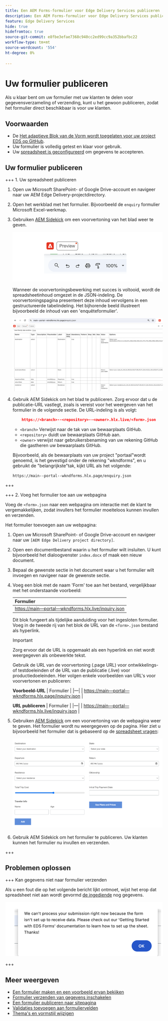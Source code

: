```yaml
---
title: Een AEM Forms-formulier voor Edge Delivery Services publiceren
description: Een AEM Forms-formulier voor Edge Delivery Services publiceren
feature: Edge Delivery Services
hide: true
hidefromtoc: true
source-git-commit: e8fbe3efae7368c940cc2ed99cc9a352bbafbc22
workflow-type: tm+mt
source-wordcount: '554'
ht-degree: 0%

---
```



# Uw formulier publiceren

Als u klaar bent om uw formulier met uw klanten te delen voor gegevensverzameling of verzending, kunt u het gewoon publiceren, zodat het formulier direct beschikbaar is voor uw klanten.

## Voorwaarden

* De [Het adaptieve Blok van de Vorm wordt toegelaten voor uw project EDS op GitHub](/help/edge/docs/forms/create-forms.md).
* Uw formulier is volledig getest en klaar voor gebruik.
* Uw [spreadsheet is geconfigureerd](/help/edge/docs/forms/submit-forms.md) om gegevens te accepteren.

## Uw formulier publiceren

+++ 1. Uw spreadsheet publiceren

1. Open uw Microsoft SharePoint- of Google Drive-account en navigeer naar uw AEM Edge Delivery-projectdirectory.

1. Open het werkblad met het formulier. Bijvoorbeeld de `enquiry` formulier Microsoft Excel-werkmap.

1. Gebruiken [AEM Sidekick](https://www.aem.live/developer/tutorial#preview-and-publish-your-content) om een voorvertoning van het blad weer te geven.

   ![AEM Sidekick gebruiken om een voorvertoning van het blad weer te geven](/help/edge/assets/preview-form.png)

   Wanneer de voorvertoningsbewerking met succes is voltooid, wordt de spreadsheetinhoud omgezet in de JSON-indeling. De voorvertoningspagina presenteert deze inhoud vervolgens in een gestructureerde tabelindeling. Het bijhorende beeld illustreert bijvoorbeeld de inhoud van een &#39;enquêteformulier&#39;.

   ![Forms Preview JSON-indeling](/help/edge/assets/forms-preview-json-format.png)

1. Gebruik AEM Sidekick om het blad te publiceren. Zorg ervoor dat u de publicatie-URL vastlegt, zoals is vereist voor het weergeven van het formulier in de volgende sectie. De URL-indeling is als volgt:


   ```JSON
       https://<branch>--<repository>--<owner>.hlx.live/<form>.json
   ```

   * `<branch>` Verwijst naar de tak van uw bewaarplaats GitHub.
   * `<repository>` duidt uw bewaarplaats GitHub aan.
   * `<owner>` verwijst naar gebruikersbenaming van uw rekening GitHub die gastheren uw bewaarplaats GitHub.

   Bijvoorbeeld, als de bewaarplaats van uw project &quot;portaal&quot;wordt genoemd, is het gevestigd onder de rekening &quot;wkndforms&quot;, en u gebruikt de &quot;belangrijkste&quot;tak, kijkt URL als het volgende:

   `https://main--portal--wkndforms.hlx.page/enquiry.json`

+++

+++ 2. Voeg het formulier toe aan uw webpagina

Voeg de `<form>.json` naar een webpagina om interactie met de klant te vergemakkelijken, zodat invullers het formulier moeiteloos kunnen invullen en verzenden.


Het formulier toevoegen aan uw webpagina:

1. Open uw Microsoft SharePoint- of Google Drive-account en navigeer naar uw `[AEM Edge Delivery project directory]`.

1. Open een documentbestand waarin u het formulier wilt insluiten. U kunt bijvoorbeeld het dialoogvenster `index.docx` of maak een nieuw document.

1. Bepaal de gewenste sectie in het document waar u het formulier wilt invoegen en navigeer naar de gewenste sectie.

1. Voeg een blok met de naam &#39;Form&#39; toe aan het bestand, vergelijkbaar met het onderstaande voorbeeld:

   | Formulier |
   |---|
   | [https://main—portal—wkndforms.hlx.live/inquiry.json](https://main--portal--wkndforms.hlx.live/enquiry.json) |

   Dit blok fungeert als tijdelijke aanduiding voor het ingesloten formulier. Voeg in de tweede rij van het blok de URL van de `<form>.json` bestand als hyperlink.

   >[!IMPORTANT]
   >
   >
   > Zorg ervoor dat de URL is opgemaakt als een hyperlink en niet wordt weergegeven als onbewerkte tekst.

   Gebruik de URL van de voorvertoning (.page URL) voor ontwikkelings- of testdoeleinden of de URL van de publicatie (.live) voor productiedoeleinden. Hier volgen enkele voorbeelden van URL&#39;s voor voorvertonen en publiceren:

   **Voorbeeld-URL**
| Formulier | |—| | [https://main—portal—wkndforms.hlx.page/inquiry.json](https://main--portal--wkndforms.hlx.page/enquiry.json)  |


   **URL publiceren**
| Formulier | |—| | [https://main—portal—wkndforms.hlx.live/inquiry.json](https://main--portal--wkndforms.hlx.live/enquiry.json)  |

1. Gebruiken [AEM Sidekick](https://www.aem.live/developer/tutorial#preview-and-publish-your-content) om een voorvertoning van de webpagina weer te geven. Het formulier wordt nu weergegeven op de pagina. Hier ziet u bijvoorbeeld het formulier dat is gebaseerd op de [spreadsheet vragen](https://docs.google.com/spreadsheets/d/196lukD028RDK_evBelkOonPxC7w0l_IiJ-Yx3DvMfNk/edit#gid=0):


   [![Een voorbeeld-EDS-formulier](/help/edge/assets/eds-form.png)](https://main--portal--wkndforms.hlx.live/)

1. Gebruik AEM Sidekick om het formulier te publiceren. Uw klanten kunnen het formulier nu invullen en verzenden.

+++

## Problemen oplossen

+++ Kan gegevens niet naar formulier verzenden

Als u een fout die op het volgende bericht lijkt ontmoet, wijst het erop dat spreadsheet niet aan wordt gevormd [de ingediende](/help/edge/docs/forms/submit-forms.md) nog gegevens.

![fout bij het verzenden van formulier](/help/edge/assets/form-error.png)

+++


## Meer weergeven

* [Een formulier maken en een voorbeeld ervan bekijken](/help/edge/docs/forms/create-forms.md)
* [Formulier verzenden van gegevens inschakelen](/help/edge/docs/forms/submit-forms.md)
* [Een formulier publiceren naar sitepagina](/help/edge/docs/forms/publish-eds-forms.md)
* [Validaties toevoegen aan formuliervelden](/help/edge/docs/forms/validate-forms.md)
* [Thema&#39;s en vormstijl wijzigen](/help/edge/docs/forms/style-theme-forms.md)
